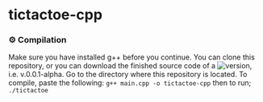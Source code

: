 # tictactoe-cpp

### ⚙️ Compilation
Make sure you have installed g++ before you continue. You can clone this repository, or you can download the finished source code of a ![version](https://github.com/apetrai/tictactoe-cpp/releases), i.e. v.0.0.1-alpha. Go to the directory where this repository is located. To compile, paste the following: ```g++ main.cpp -o tictactoe-cpp``` then to run; ``` ./tictactoe ```
